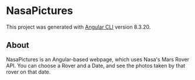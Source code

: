 # NasaPictures

This project was generated with [Angular CLI](https://github.com/angular/angular-cli) version 8.3.20.

## About

NasaPictures is an Angular-based webpage, which uses Nasa's Mars Rover API. 
You can choose a Rover and a Date, and see the photos taken by that rover on that date.
